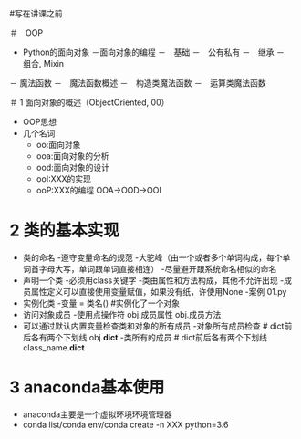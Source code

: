 #写在讲课之前

＃　OOP
- Python的面向对象
－面向对象的编程
    －　基础
    －　公有私有
    －　继承
    －　组合, Mixin
  
－ 魔法函数
    －　魔法函数概述
    －　构造类魔法函数
    －　运算类魔法函数

＃ 1 面向对象的概述（ObjectOriented, 00）
- OOP思想
- 几个名词
    - oo:面向对象
    - ooa:面向对象的分析
    - ood:面向对象的设计
    - ooI:XXX的实现
    - ooP:XXX的编程
    OOA->OOD->OOI
  
# 2 类的基本实现
- 类的命名 
    -遵守变量命名的规范
    -大驼峰（由一个或者多个单词构成，每个单词首字母大写，单词跟单词直接相连）
    -尽量避开跟系统命名相似的命名
- 声明一个类
    -必须用class关键字
    -类由属性和方法构成，其他不允许出现
    -成员属性定义可以直接使用变量赋值，如果没有纸，许使用None
    -案例 01.py
- 实例化类
    -变量 = 类名() #实例化了一个对象
- 访问对象成员
    -使用点操作符
        obj.成员属性
        obj.成员方法
- 可以通过默认内置变量检查类和对象的所有成员
    -对象所有成员检查
        # dict前后各有两个下划线
        obj.__dict__ 
    -类所有的成员
        # dict前后各有两个下划线
        class_name.__dict__


   
# 3 anaconda基本使用
- anaconda主要是一个虚拟环境环境管理器
- conda list/conda env/conda create -n XXX python=3.6

